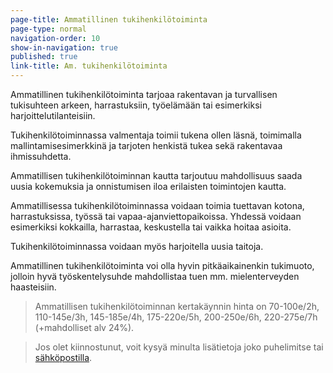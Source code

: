```yaml
---
page-title: Ammatillinen tukihenkilötoiminta
page-type: normal
navigation-order: 10
show-in-navigation: true
published: true
link-title: Am. tukihenkilötoiminta
---
```













Ammatillinen tukihenkilötoiminta tarjoaa rakentavan ja turvallisen tukisuhteen arkeen, harrastuksiin, työelämään tai esimerkiksi harjoittelutilanteisiin.

Tukihenkilötoiminnassa valmentaja toimii tukena ollen läsnä, toimimalla mallintamisesimerkkinä ja tarjoten henkistä tukea sekä rakentavaa ihmissuhdetta.

Ammatillisen tukihenkilötoiminnan kautta tarjoutuu mahdollisuus saada uusia kokemuksia ja onnistumisen iloa erilaisten toimintojen kautta.

Ammatillisessa tukihenkilötoiminnassa voidaan toimia tuettavan kotona, harrastuksissa, työssä tai vapaa-ajanviettopaikoissa. Yhdessä voidaan esimerkiksi kokkailla, harrastaa, keskustella tai vaikka hoitaa asioita. 

Tukihenkilötoiminnassa voidaan myös harjoitella uusia taitoja.

Ammatillinen tukihenkilötoiminta voi olla hyvin pitkäaikainenkin tukimuoto, jolloin hyvä työskentelysuhde mahdollistaa tuen mm. mielenterveyden haasteisiin.

> Ammatillisen tukihenkilötoiminnan kertakäynnin hinta on 70-100e/2h, 110-145e/3h, 145-185e/4h, 175-220e/5h, 200-250e/6h, 220-275e/7h (+mahdolliset alv 24%).

> Jos olet kiinnostunut, voit kysyä minulta lisätietoja joko puhelimitse tai [sähköpostilla](/ota-yhteytta).
